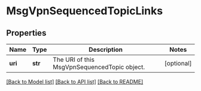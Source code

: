 # MsgVpnSequencedTopicLinks

## Properties
Name | Type | Description | Notes
------------ | ------------- | ------------- | -------------
**uri** | **str** | The URI of this MsgVpnSequencedTopic object. | [optional] 

[[Back to Model list]](../README.md#documentation-for-models) [[Back to API list]](../README.md#documentation-for-api-endpoints) [[Back to README]](../README.md)


